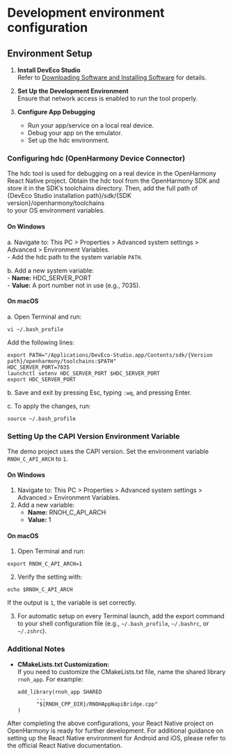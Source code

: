 # Development environment configuration
## Environment Setup

1. **Install DevEco Studio**  
    Refer to [Downloading Software and Installing Software](../../../environment-setup-config/ide-installation.md) for details.

2. **Set Up the Development Environment**  
    Ensure that network access is enabled to run the tool properly.

3. **Configure App Debugging**  
    - Run your app/service on a local real device.
    - Debug your app on the emulator.
    - Set up the hdc environment.

### Configuring hdc (OpenHarmony Device Connector)

The hdc tool is used for debugging on a real device in the OpenHarmony React Native project. Obtain the hdc tool from the OpenHarmony SDK and store it in the SDK’s toolchains directory. Then, add the full path of  
{DevEco Studio installation path}/sdk/{SDK version}/openharmony/toolchains  
to your OS environment variables.

#### On Windows

a. Navigate to: This PC > Properties > Advanced system settings > Advanced > Environment Variables.  
    - Add the hdc path to the system variable `PATH`.

b. Add a new system variable:  
    - **Name:** HDC_SERVER_PORT  
    - **Value:** A port number not in use (e.g., 7035).

#### On macOS

a. Open Terminal and run:
```
vi ~/.bash_profile
```
Add the following lines:
```
export PATH="/Applications/DevEco-Studio.app/Contents/sdk/{Version path}/openharmony/toolchains:$PATH"
HDC_SERVER_PORT=7035
launchctl setenv HDC_SERVER_PORT $HDC_SERVER_PORT
export HDC_SERVER_PORT
```
b. Save and exit by pressing Esc, typing `:wq`, and pressing Enter.

c. To apply the changes, run:
```
source ~/.bash_profile
```

### Setting Up the CAPI Version Environment Variable

The demo project uses the CAPI version. Set the environment variable `RNOH_C_API_ARCH` to `1`.

#### On Windows

1. Navigate to: This PC > Properties > Advanced system settings > Advanced > Environment Variables.
2. Add a new variable:
    - **Name:** RNOH_C_API_ARCH
    - **Value:** 1

#### On macOS

1. Open Terminal and run:
```
export RNOH_C_API_ARCH=1
```
2. Verify the setting with:
```
echo $RNOH_C_API_ARCH
```
If the output is `1`, the variable is set correctly.

3. For automatic setup on every Terminal launch, add the export command to your shell configuration file (e.g., `~/.bash_profile`, `~/.bashrc`, or `~/.zshrc`).

### Additional Notes

- **CMakeLists.txt Customization:**  
  If you need to customize the CMakeLists.txt file, name the shared library `rnoh_app`. For example:
  ```
  add_library(rnoh_app SHARED
        ...
        "${RNOH_CPP_DIR}/RNOHAppNapiBridge.cpp"
  )
  ```

After completing the above configurations, your React Native project on OpenHarmony is ready for further development. For additional guidance on setting up the React Native environment for Android and iOS, please refer to the official React Native documentation.

